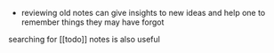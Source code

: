 - reviewing old notes can give insights to new ideas and help one to remember things they may have forgot

searching for [[todo]] notes is also useful